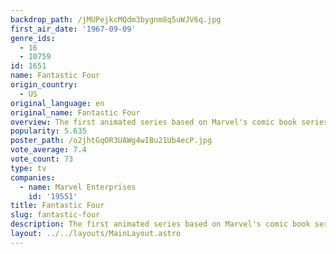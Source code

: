 ```yaml
---
backdrop_path: /jMUPejkcMQdm3bygnm8q5uWJV6q.jpg
first_air_date: '1967-09-09'
genre_ids:
  - 16
  - 10759
id: 1651
name: Fantastic Four
origin_country:
  - US
original_language: en
original_name: Fantastic Four
overview: The first animated series based on Marvel's comic book series Fantastic Four.
popularity: 5.635
poster_path: /o2jhtGqOR3UAWg4wIBu21Ub4ecP.jpg
vote_average: 7.4
vote_count: 73
type: tv
companies:
  - name: Marvel Enterprises
    id: '19551'
title: Fantastic Four
slug: fantastic-four
description: The first animated series based on Marvel's comic book series Fantastic Four.
layout: ../../layouts/MainLayout.astro
---
```


